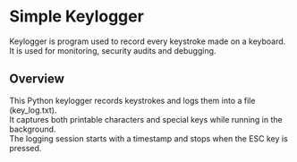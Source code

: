 # **Simple Keylogger**
Keylogger is program used to record every keystroke made on a keyboard. It is used for monitoring, security audits and debugging.

## Overview
This Python keylogger records keystrokes and logs them into a file (key_log.txt).   
It captures both printable characters and special keys while running in the background.    
The logging session starts with a timestamp and stops when the ESC key is pressed.
